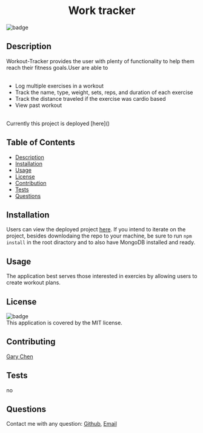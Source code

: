 <h1 align="center">Work tracker</h1>

![badge](https://img.shields.io/badge/license-MIT-brightgreen)<br />

## Description 
Workout-Tracker provides the user with plenty of functionality to help them reach their fitness goals.User are able to  <br />
<br/>
 * Log multiple exercises in a workout
 * Track the name, type, weight, sets, reps, and duration of each exercise
 * Track the distance traveled if the exercise was cardio based
 * View past workout

<br/>
Currently this project is deployed [here]()
  

## Table of Contents

- [Description](#description)
- [Installation](#installation)
- [Usage](#usage)
- [License](#license)
- [Contribution](#contributing)
- [Tests](#tests)
- [Questions](#questions)

## Installation
Users can view the deployed project [here](). If you intend to iterate on the project, besides downlodaing the repo to your machine, be sure to run `npm install` in the root diractory and to also have MongoDB installed and ready.


## Usage
The application best serves those interested in exercies by allowing users to create workout plans.

## License
![badge](https://img.shields.io/badge/license-MIT-brightgreen)<br />
This application is covered by the MIT license.

## Contributing
[Gary Chen](https://github.com/GaryChen513)

## Tests
no

## Questions
Contact me with any question: [Github](https://github.com/GaryChen513), 
[Email](mailto:garychen19970513@gmail.com)
